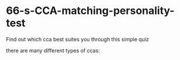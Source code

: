 # 66-s-CCA-matching-personality-test
Find out which cca best suites you through this simple quiz

there are many different types of ccas:

